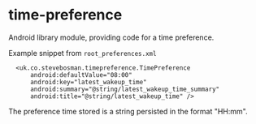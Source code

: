# time-preference
Android library module, providing code for a time preference.

Example snippet from `root_preferences.xml`
```
  <uk.co.stevebosman.timepreference.TimePreference
      android:defaultValue="08:00"
      android:key="latest_wakeup_time"
      android:summary="@string/latest_wakeup_time_summary"
      android:title="@string/latest_wakeup_time" />
```

The preference time stored is a string persisted in the format "HH:mm".
